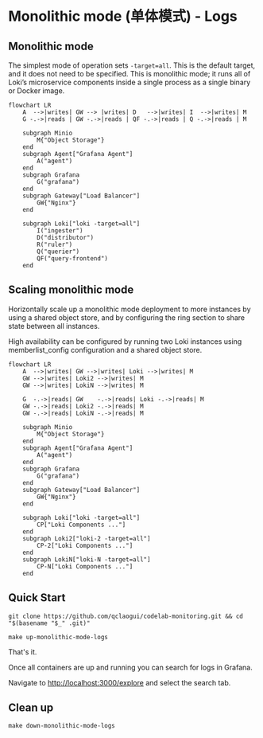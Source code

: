 # Monolithic mode (单体模式) - Logs

## Monolithic mode

The simplest mode of operation sets `-target=all`. This is the default target, and it does not need to be specified. This is monolithic mode; it runs all of Loki’s microservice components inside a single process as a single binary or Docker image.

```mermaid
flowchart LR
    A  -->|writes| GW --> |writes| D   -->|writes| I  -->|writes| M
    G -.->|reads | GW -.->|reads | QF -.->|reads | Q -.->|reads | M

    subgraph Minio
        M{"Object Storage"}
    end
    subgraph Agent["Grafana Agent"]
        A("agent")
    end
    subgraph Grafana
        G("grafana")
    end
    subgraph Gateway["Load Balancer"]
        GW{"Nginx"}
    end

    subgraph Loki["loki -target=all"]
        I("ingester")
        D("distributor")
        R("ruler")
        Q("querier")
        QF("query-frontend")
    end
```

## Scaling monolithic mode

Horizontally scale up a monolithic mode deployment to more instances by using a shared object store, and by configuring the ring section to share state between all instances.

High availability can be configured by running two Loki instances using memberlist_config configuration and a shared object store.

```mermaid
flowchart LR
    A  -->|writes| GW -->|writes| Loki -->|writes| M
    GW -->|writes| Loki2 -->|writes| M
    GW -->|writes| LokiN -->|writes| M

    G  -.->|reads| GW    -.->|reads| Loki -.->|reads| M
    GW -.->|reads| Loki2 -.->|reads| M
    GW -.->|reads| LokiN -.->|reads| M

    subgraph Minio
        M{"Object Storage"}
    end
    subgraph Agent["Grafana Agent"]
        A("agent")
    end
    subgraph Grafana
        G("grafana")
    end
    subgraph Gateway["Load Balancer"]
        GW{"Nginx"}
    end

    subgraph Loki["loki -target=all"]
        CP["Loki Components ..."]
    end
    subgraph Loki2["loki-2 -target=all"]
        CP-2["Loki Components ..."]
    end
    subgraph LokiN["loki-N -target=all"]
        CP-N["Loki Components ..."]
    end
```

## Quick Start

```shell
git clone https://github.com/qclaogui/codelab-monitoring.git && cd "$(basename "$_" .git)"

make up-monolithic-mode-logs
```

That's it.

Once all containers are up and running you can search for logs in Grafana.

Navigate to [http://localhost:3000/explore](http://localhost:3000/explore) and select the search tab.

## Clean up

```shell
make down-monolithic-mode-logs
```
